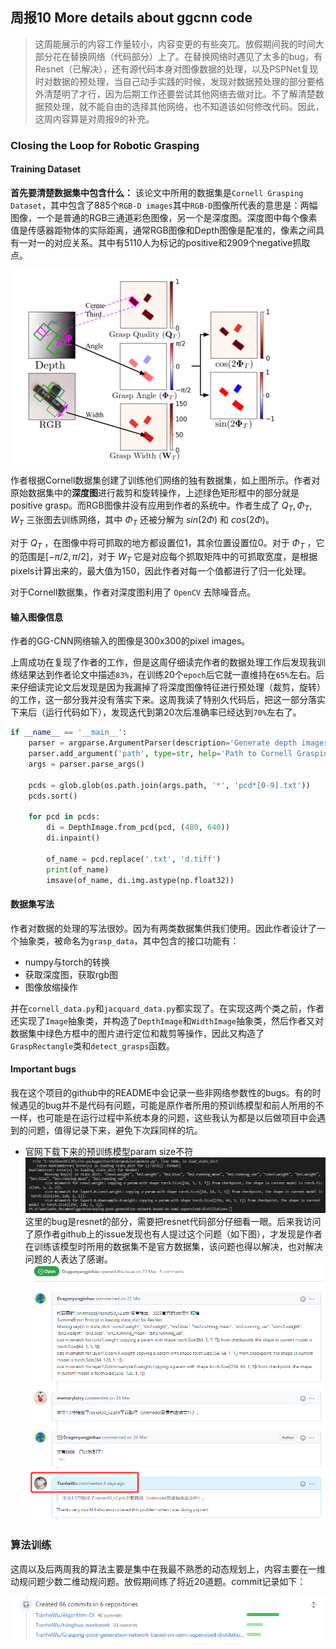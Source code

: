 ## 周报10 More details about ggcnn code

> 这周能展示的内容工作量较小，内容变更的有些突兀。放假期间我的时间大部分花在替换网络（代码部分）上了。在替换网络时遇见了太多的bug，有Resnet（已解决），还有源代码本身对图像数据的处理，以及PSPNet复现时对数据的预处理，当自己动手实践的时候，发现对数据预处理的部分要格外清楚明了才行，因为后期工作还要尝试其他网络去做对比。不了解清楚数据预处理，就不能自由的选择其他网络，也不知道该如何修改代码。因此，这周内容算是对周报9的补充。
>

### Closing the Loop for Robotic Grasping

#### Training Dataset

**首先要清楚数据集中包含什么：** 该论文中所用的数据集是`Cornell Grasping Dataset`，其中包含了885个`RGB-D images`其中`RGB-D`图像所代表的意思是：两幅图像，一个是普通的RGB三通道彩色图像，另一个是深度图。深度图中每个像素值是传感器距物体的实际距离，通常RGB图像和Depth图像是配准的，像素之间具有一对一的对应关系。其中有5110人为标记的positive和2909个negative抓取点。

![image.png](image/image-20211006234857-asue7je.png)

作者根据Cornell数据集创建了训练他们网络的独有数据集，如上图所示。作者对原始数据集中的**深度图**进行裁剪和旋转操作，上述绿色矩形框中的部分就是positive grasp。而RGB图像并没有应用到作者的系统中。作者生成了 $Q_{T}, \Phi_{T}, W_{T}$ 三张图去训练网络，其中 $\Phi_{T}$ 还被分解为 $sin(2\Phi)$ 和 $cos(2\Phi)$。

对于 $Q_{T}$ ，在图像中将可抓取的地方都设置位1，其余位置设置位0。对于 $\Phi_{T}$ ，它的范围是$[-\pi/2, \pi/2]$，对于 $W_{T}$ 它是对应每个抓取矩阵中的可抓取宽度，是根据pixels计算出来的，最大值为150，因此作者对每一个值都进行了归一化处理。

对于Cornell数据集，作者对深度图利用了 `OpenCV` 去除噪音点。

#### 输入图像信息

作者的GG-CNN网络输入的图像是300x300的pixel images。

上周成功在复现了作者的工作，但是这周仔细读完作者的数据处理工作后发现我训练结果达到作者论文中描述`83%`，在训练20个`epoch`后它就一直维持在`65%`左右。后来仔细读完论文后发现是因为我漏掉了将深度图像特征进行预处理（裁剪，旋转）的工作，这一部分我并没有落实下来。这周我读了特别久代码后，把这一部分落实下来后（运行代码如下），发现迭代到第20次后准确率已经达到`70%`左右了。

```python
if __name__ == '__main__':
    parser = argparse.ArgumentParser(description='Generate depth images from Cornell PCD files.')
    parser.add_argument('path', type=str, help='Path to Cornell Grasping Dataset')
    args = parser.parse_args()

    pcds = glob.glob(os.path.join(args.path, '*', 'pcd*[0-9].txt'))
    pcds.sort()

    for pcd in pcds:
        di = DepthImage.from_pcd(pcd, (480, 640))
        di.inpaint()

        of_name = pcd.replace('.txt', 'd.tiff')
        print(of_name)
        imsave(of_name, di.img.astype(np.float32))
```

#### 数据集写法

作者对数据的处理的写法很妙。因为有两类数据集供我们使用。因此作者设计了一个抽象类，被命名为`grasp_data`，其中包含的接口功能有：

* numpy与torch的转换
* 获取深度图，获取rgb图
* 图像放缩操作

并在`cornell_data.py`和`jacquard_data.py`都实现了。在实现这两个类之前，作者还实现了`Image`抽象类，并构造了`DepthImage`和`WidthImage`抽象类，然后作者又对数据集中绿色方框中的图片进行定位和裁剪等操作，因此又构造了`GraspRectangle`类和`detect_grasps`函数。

#### Important bugs

我在这个项目的github中的README中会记录一些非网络参数性的bugs。有的时候遇见的bug并不是代码有问题，可能是原作者所用的预训练模型和前人所用的不一样，也可能是在运行过程中系统本身的问题，这些我认为都是以后做项目中会遇到的问题，值得记录下来，避免下次踩同样的坑。

* 官网下载下来的预训练模型param size不符
  ![image.png](image/image-20211006023257-r0d39jy.png)
  这里的bug是resnet的部分，需要把resnet代码部分仔细看一眼。后来我访问了原作者github上的issue发现也有人提过这个问题（如下图），才发现是作者在训练该模型时所用的数据集不是官方数据集，该问题也得以解决，也对解决问题的人表达了感谢。
  ![image.png](image/image-20211011032826-iw38n95.png)

### 算法训练

这周以及后两周我的算法主要是集中在我最不熟悉的动态规划上，内容主要在一维动规问题少数二维动规问题。放假期间练了将近20道题。commit记录如下：

![image.png](image/image-20211011033723-h65bqlr.png)
